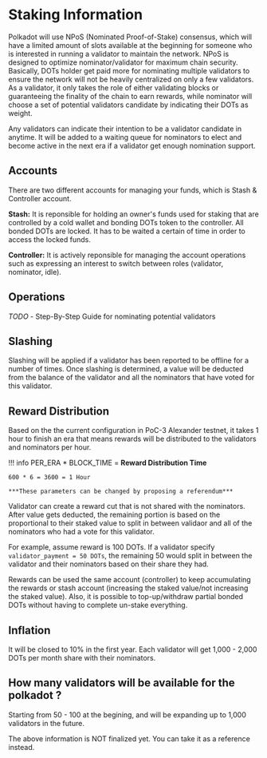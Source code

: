 # Staking Information

Polkadot will use NPoS (Nominated Proof-of-Stake) consensus, which will have a limited amount of slots available at the beginning for someone who is interested in running a validator to maintain the network. NPoS is designed to optimize nominator/validator for maximum chain security. Basically, DOTs holder get paid more for nominating multiple validators to ensure the network will not be heavily centralized on only a few validators. As a validator, it only takes the role of either validating blocks or guaranteeing the finality of the chain to earn rewards, while nominator will choose a set of potential validators candidate by indicating their DOTs as weight. 

Any validators can indicate their intention to be a validator candidate in anytime. It will be added to a waiting queue for nominators to elect and become active in the next era if a validator get enough nomination support.      

## Accounts

There are two different accounts for managing your funds, which is 
Stash & Controller account. 

**Stash:** It is reponsible for holding an owner's funds used for staking that are controlled by a cold wallet and bonding DOTs token to the controller. All bonded DOTs are locked. It has to be waited a certain of time in order to access the locked funds.

**Controller:** It is actively reponsible for managing the account operations such as expressing an interest to switch between roles (validator, nominator, idle).

## Operations

_TODO_ - Step-By-Step Guide for nominating potential validators 


## Slashing

Slashing will be applied if a validator has been reported to be offline for a number of times. Once slashing is determined, a value will be deducted from the balance of the validator and all the nominators that have voted for this validator.

## Reward Distribution

Based on the the current configuration in PoC-3 Alexander testnet, it takes 1 hour to finish an era that means rewards will be distributed to the validators and nominators per hour. 

!!! info
    PER_ERA * BLOCK_TIME = **Reward Distribution Time**

    600 * 6 = 3600 = 1 Hour

    ***These parameters can be changed by proposing a referendum***

Validator can create a reward cut that is not shared with the nominators. After value gets deducted, the remaining portion is based on the proportional to their staked value to split in between validaor and all of the nominators who had a vote for this validator.

For example, assume reward is 100 DOTs.
If a validator specify `validator_payment = 50 DOTs`, the remaining 50 would split in between the validator and their nominators based on their share they had.

Rewards can be used the same account (controller) to keep accumulating the rewards or stash account (increasing the staked value/not increasing the staked value). Also, it is possible to top-up/withdraw partial bonded DOTs without having to complete un-stake everything.

## Inflation
It will be closed to 10% in the first year. Each validator will get 1,000 - 2,000 DOTs per month share with their nominators.

## How many validators will be available for the polkadot ?
Starting from 50 - 100 at the begining, and will be expanding up to 1,000 validators in the future.

The above information is NOT finalized yet. You can take it as a reference instead.


